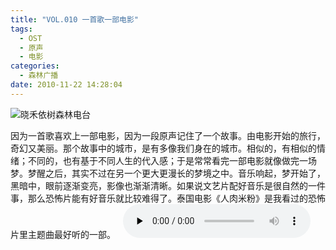 ```yaml
---
title: "VOL.010 一首歌一部电影"
tags:
  - OST
  - 原声
  - 电影
categories:
  - 森林广播
date: 2010-11-22 14:28:04
---
```


![晓禾依树森林电台](../../../images/radiocover/radio_010.jpg) 

因为一首歌喜欢上一部电影，因为一段原声记住了一个故事。由电影开始的旅行，奇幻又美丽。那个故事中的城市，是有多像我们身在的城市。相似的，有相似的情绪；不同的，也有基于不同人生的代入感；于是常常看完一部电影就像做完一场梦。梦醒之后，其实不过在另一个更大更漫长的梦境之中。音乐响起，梦开始了，黑暗中，眼前逐渐变亮，影像也渐渐清晰。如果说文艺片配好音乐是很自然的一件事，那么恐怖片能有好音乐就比较难得了。泰国电影《人肉米粉》是我看过的恐怖片里主题曲最好听的一部。 
  
<audio id="audio" controls="" preload="none">
  <source id="mp3" src="http://www.coletree.com/radio/coletree_radio_010.mp3">
</audio>